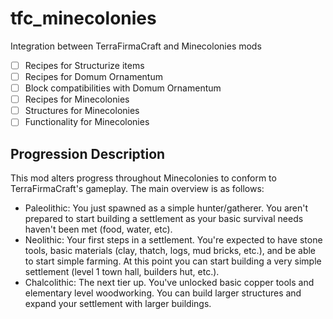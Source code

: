 # tfc_minecolonies

Integration between TerraFirmaCraft and Minecolonies mods

 - [ ] Recipes for Structurize items
 - [ ] Recipes for Domum Ornamentum
 - [ ] Block compatibilities with Domum Ornamentum
 - [ ] Recipes for Minecolonies
 - [ ] Structures for Minecolonies
 - [ ] Functionality for Minecolonies

## Progression Description

This mod alters progress throughout Minecolonies to conform to TerraFirmaCraft's gameplay. The main overview is as follows:

 - Paleolithic: You just spawned as a simple hunter/gatherer. You aren't prepared to start building a settlement as your basic survival needs haven't been met (food, water, etc).
 - Neolithic: Your first steps in a settlement. You're expected to have stone tools, basic materials (clay, thatch, logs, mud bricks, etc.), and be able to start simple farming. At this point you can start building a very simple settlement (level 1 town hall, builders hut, etc.).
 - Chalcolithic: The next tier up. You've unlocked basic copper tools and elementary level woodworking. You can build larger structures and expand your settlement with larger buildings. 
